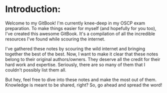# Introduction:
Welcome to my GitBook! I'm currently knee-deep in my OSCP exam preparation. To make things easier for myself (and hopefully for you too), I've created this awesome GitBook. It's a compilation of all the incredible resources I've found while scouring the internet.

I've gathered these notes by scouring the wild internet and bringing together the best of the best. Now, I want to make it clear that these notes belong to their original authors/owners. They deserve all the credit for their hard work and expertise. Seriously, there are so many of them that I couldn't possibly list them all.

But hey, feel free to dive into these notes and make the most out of them. Knowledge is meant to be shared, right? So, go ahead and spread the word!

